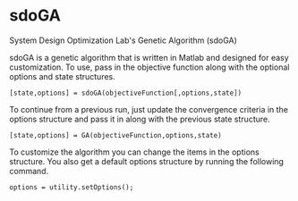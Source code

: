 sdoGA
=====

System Design Optimization Lab's Genetic Algorithm (sdoGA)

sdoGA is a genetic algorithm that is written in Matlab and designed for easy customization. To use, pass in the objective function along with the optional options and state structures.

    [state,options] = sdoGA(objectiveFunction[,options,state])

To continue from a previous run, just update the convergence criteria in the options structure and pass it in along with the previous state structure.

    [state,options] = GA(objectiveFunction,options,state)

To customize the algorithm you can change the items in the options structure. You also get a default options structure by running the following command.

    options = utility.setOptions();
